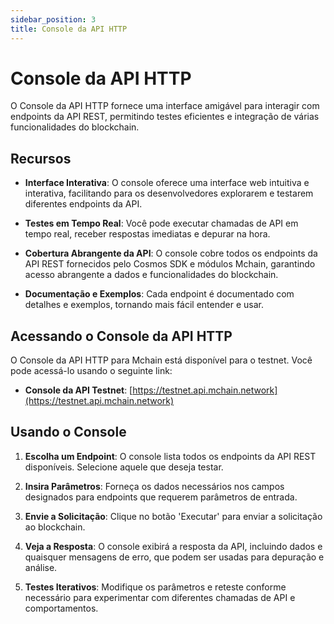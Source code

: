 ```yaml
---
sidebar_position: 3
title: Console da API HTTP
---
```


# Console da API HTTP

O Console da API HTTP fornece uma interface amigável para interagir com endpoints da API REST, permitindo testes eficientes e integração de várias funcionalidades do blockchain.

## Recursos

- **Interface Interativa**: O console oferece uma interface web intuitiva e interativa, facilitando para os desenvolvedores explorarem e testarem diferentes endpoints da API.

- **Testes em Tempo Real**: Você pode executar chamadas de API em tempo real, receber respostas imediatas e depurar na hora.

- **Cobertura Abrangente da API**: O console cobre todos os endpoints da API REST fornecidos pelo Cosmos SDK e módulos Mchain, garantindo acesso abrangente a dados e funcionalidades do blockchain.

- **Documentação e Exemplos**: Cada endpoint é documentado com detalhes e exemplos, tornando mais fácil entender e usar.

## Acessando o Console da API HTTP

O Console da API HTTP para Mchain está disponível para o testnet. Você pode acessá-lo usando o seguinte link:

- **Console da API Testnet**: [https://testnet.api.mchain.network](https://testnet.api.mchain.network)

## Usando o Console

1. **Escolha um Endpoint**: O console lista todos os endpoints da API REST disponíveis. Selecione aquele que deseja testar.

2. **Insira Parâmetros**: Forneça os dados necessários nos campos designados para endpoints que requerem parâmetros de entrada.

3. **Envie a Solicitação**: Clique no botão 'Executar' para enviar a solicitação ao blockchain.

4. **Veja a Resposta**: O console exibirá a resposta da API, incluindo dados e quaisquer mensagens de erro, que podem ser usadas para depuração e análise.

5. **Testes Iterativos**: Modifique os parâmetros e reteste conforme necessário para experimentar com diferentes chamadas de API e comportamentos.

